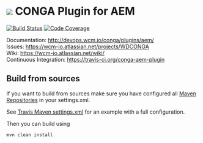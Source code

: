 <img src="http://wcm.io/images/favicon-16@2x.png"/> CONGA Plugin for AEM
======
[![Build Status](https://travis-ci.org/wcm-io-devops/conga-aem-plugin.png?branch=develop)](https://travis-ci.org/wcm-io-devops/conga-aem-plugin)
[![Code Coverage](https://codecov.io/gh/wcm-io-devops/conga-aem-plugin/branch/develop/graph/badge.svg)](https://codecov.io/gh/wcm-io-devops/conga-aem-plugin)

Documentation: http://devops.wcm.io/conga/plugins/aem/<br/>
Issues: https://wcm-io.atlassian.net/projects/WDCONGA<br/>
Wiki: https://wcm-io.atlassian.net/wiki/<br/>
Continuous Integration: https://travis-ci.org/conga-aem-plugin


## Build from sources

If you want to build from sources make sure you have configured all [Maven Repositories](http://devops.wcm.io/maven.html) in your settings.xml.

See [Travis Maven settings.xml](https://github.com/conga-aem-plugin/blob/master/.travis.maven-settings.xml) for an example with a full configuration.

Then you can build using

```
mvn clean install
```
